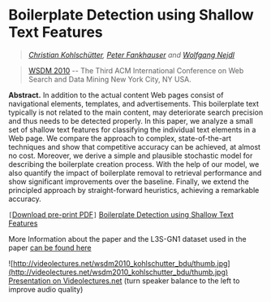 # Boilerplate Detection using Shallow Text Features #

> _[Christian Kohlschütter](http://www.l3s.de/~kohlschuetter), [Peter Fankhauser](http://www.l3s.de/web/page15g.do?link=oln6g.redirect&alt1g=page32g&kcond1g.userOID=795) and [Wolfgang Nejdl](http://www.kbs.uni-hannover.de/~nejdl/)_

> [WSDM 2010](http://www.wsdm-conference.org/2010/) -- The Third ACM International Conference on Web Search and Data Mining New York City, NY USA.

**Abstract.** In addition to the actual content Web pages consist of navigational elements, templates, and advertisements. This boilerplate text typically is not related to the main content, may deteriorate search precision and thus needs to be detected properly. In this paper, we analyze a small set of shallow text features for classifying the individual text elements in a Web page. We compare the approach to complex, state-of-the-art techniques and show that competitive accuracy can be achieved, at almost no cost. Moreover, we derive a simple and plausible stochastic model for describing the boilerplate creation process. With the help of our model, we also quantify the impact of boilerplate removal to retrieval performance and show significant improvements over the baseline. Finally, we extend the principled approach by straight-forward heuristics, achieving a remarkable accuracy.

`[`[Download pre-print PDF](http://www.l3s.de/~kohlschuetter/publications/wsdm187-kohlschuetter.pdf)`]` [Boilerplate Detection using Shallow Text Features](http://www.l3s.de/~kohlschuetter/publications/wsdm187-kohlschuetter.pdf)

More Information about the paper and the L3S-GN1 dataset used in the paper [can be found here](http://www.l3s.de/~kohlschuetter/boilerplate)

![http://videolectures.net/wsdm2010_kohlschutter_bdu/thumb.jpg](http://videolectures.net/wsdm2010_kohlschutter_bdu/thumb.jpg)
[Presentation on Videolectures.net](http://videolectures.net/wsdm2010_kohlschutter_bdu/)
(turn speaker balance to the left to improve audio quality)
